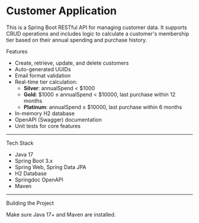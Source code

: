 # Customer Application

This is a Spring Boot RESTful API for managing customer data. It supports CRUD operations and includes logic to calculate a customer's membership tier based on their annual spending and purchase history.

 Features

- Create, retrieve, update, and delete customers
- Auto-generated UUIDs
- Email format validation
- Real-time tier calculation:
  - **Silver**: annualSpend < $1000
  - **Gold**: $1000 ≤ annualSpend < $10000, last purchase within 12 months
  - **Platinum**: annualSpend ≥ $10000, last purchase within 6 months
- In-memory H2 database
- OpenAPI (Swagger) documentation
- Unit tests for core features

---

 Tech Stack

- Java 17
- Spring Boot 3.x
- Spring Web, Spring Data JPA
- H2 Database
- Springdoc OpenAPI
- Maven

---

 Building the Project

Make sure Java 17+ and Maven are installed.

